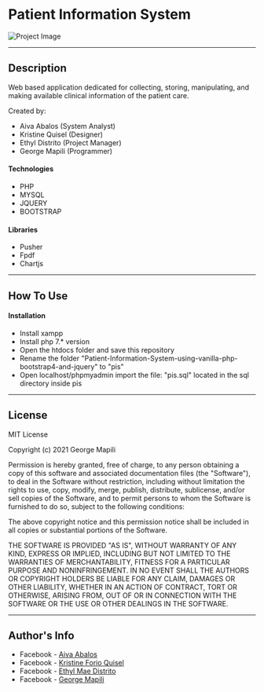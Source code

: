 # Patient Information System

![Project Image](https://scontent.fceb2-1.fna.fbcdn.net/v/t1.6435-9/186466763_585664745740430_544554918140835438_n.jpg?_nc_cat=108&ccb=1-3&_nc_sid=730e14&_nc_ohc=8JeUYakM_usAX-n2NCU&_nc_ht=scontent.fceb2-1.fna&oh=3bbbe143847e6d8db8f8659b4cd48f47&oe=60C237F5)

---

## Description

Web based application dedicated for collecting, storing, manipulating, and making available clinical information of the patient care.

Created by:

- Aiva Abalos (System Analyst)
- Kristine Quisel (Designer)
- Ethyl Distrito (Project Manager)
- George Mapili (Programmer)

#### Technologies

- PHP
- MYSQL
- JQUERY
- BOOTSTRAP

#### Libraries

- Pusher
- Fpdf
- Chartjs

---

## How To Use

#### Installation

- Install xampp
- Install php 7.\* version
- Open the htdocs folder and save this repository
- Rename the folder "Patient-Information-System-using-vanilla-php-bootstrap4-and-jquery" to "pis"
- Open localhost/phpmyadmin import the file: "pis.sql" located in the sql directory inside pis

<!-- #### Testing

- You can access the website here https://sumc-doctors-clinic.000webhostapp.com -->

---

## License

MIT License

Copyright (c) 2021 George Mapili

Permission is hereby granted, free of charge, to any person obtaining a copy
of this software and associated documentation files (the "Software"), to deal
in the Software without restriction, including without limitation the rights
to use, copy, modify, merge, publish, distribute, sublicense, and/or sell
copies of the Software, and to permit persons to whom the Software is
furnished to do so, subject to the following conditions:

The above copyright notice and this permission notice shall be included in all
copies or substantial portions of the Software.

THE SOFTWARE IS PROVIDED "AS IS", WITHOUT WARRANTY OF ANY KIND, EXPRESS OR
IMPLIED, INCLUDING BUT NOT LIMITED TO THE WARRANTIES OF MERCHANTABILITY,
FITNESS FOR A PARTICULAR PURPOSE AND NONINFRINGEMENT. IN NO EVENT SHALL THE
AUTHORS OR COPYRIGHT HOLDERS BE LIABLE FOR ANY CLAIM, DAMAGES OR OTHER
LIABILITY, WHETHER IN AN ACTION OF CONTRACT, TORT OR OTHERWISE, ARISING FROM,
OUT OF OR IN CONNECTION WITH THE SOFTWARE OR THE USE OR OTHER DEALINGS IN THE
SOFTWARE.

---

## Author's Info

- Facebook - [Aiva Abalos](https://www.facebook.com/aiva.abalos.1)
- Facebook - [Kristine Forio Quisel](https://www.facebook.com/kristine.quisel.1)
- Facebook - [Ethyl Mae Distrito](https://www.facebook.com/ethylmae.distrito)
- Facebook - [George Mapili](https://www.facebook.com/geo.malik.75839/)
